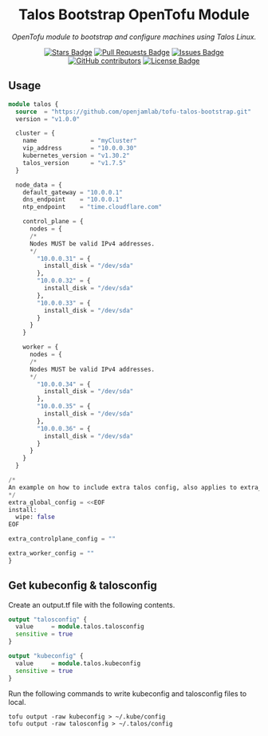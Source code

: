<h1 align="center">Talos Bootstrap OpenTofu Module</h1>
<p align="center"><i>OpenTofu module to bootstrap and configure machines using Talos Linux. </i></p>
<div align="center">
<a href="[https://github.com/jamie-stinson/common-helm-library/stargazers](https://github.com/jamie-stinson/common-helm-library/stargazers)"><img src="https://img.shields.io/github/stars/jamie-stinson/common-helm-library?style=for-the-badge" alt="Stars Badge"/></a>
<a href="https://github.com/jamie-stinson/common-helm-library/pulls"><img src="https://img.shields.io/github/issues-pr/jamie-stinson/common-helm-library?style=for-the-badge" alt="Pull Requests Badge"/></a>
<a href="https://github.com/jamie-stinson/common-helm-library/issues"><img src="https://img.shields.io/github/issues/jamie-stinson/common-helm-library?style=for-the-badge" alt="Issues Badge"/></a>
<a href="https://github.com/jamie-stinson/common-helm-library/graphs/contributors"><img alt="GitHub contributors" src="https://img.shields.io/github/contributors/jamie-stinson/common-helm-library?style=for-the-badge"></a>
<a href="https://github.com/jamie-stinson/common-helm-library/blob/master/LICENSE"><img src="https://img.shields.io/github/license/jamie-stinson/common-helm-library?style=for-the-badge" alt="License Badge"/></a>
</div>

## Usage

```terraform
module talos {
  source  = "https://github.com/openjamlab/tofu-talos-bootstrap.git"
  version = "v1.0.0"

  cluster = {
    name               = "myCluster"
    vip_address        = "10.0.0.30"
    kubernetes_version = "v1.30.2"
    talos_version      = "v1.7.5"
  }

  node_data = {
    default_gateway = "10.0.0.1"
    dns_endpoint    = "10.0.0.1"
    ntp_endpoint    = "time.cloudflare.com"

    control_plane = {
      nodes = {
      /*
      Nodes MUST be valid IPv4 addresses.
      */
        "10.0.0.31" = {
          install_disk = "/dev/sda"
        },
        "10.0.0.32" = {
          install_disk = "/dev/sda"
        },
        "10.0.0.33" = {
          install_disk = "/dev/sda"
        }
      }
    }

    worker = {
      nodes = {
      /*
      Nodes MUST be valid IPv4 addresses.
      */
        "10.0.0.34" = {
          install_disk = "/dev/sda"
        },
        "10.0.0.35" = {
          install_disk = "/dev/sda"
        },
        "10.0.0.36" = {
          install_disk = "/dev/sda"
        }
      }
    }
  }

/*
An example on how to include extra talos config, also applies to extra_controlplane_config and extra_worker_config variables.
*/
extra_global_config = <<EOF
install:
  wipe: false
EOF

extra_controlplane_config = ""

extra_worker_config = ""
}
```

## Get kubeconfig & talosconfig

Create an output.tf file with the following contents.

```terraform
output "talosconfig" {
  value     = module.talos.talosconfig
  sensitive = true
}

output "kubeconfig" {
  value     = module.talos.kubeconfig
  sensitive = true
}
```

Run the following commands to write kubeconfig and talosconfig files to local.

```
tofu output -raw kubeconfig > ~/.kube/config
tofu output -raw talosconfig > ~/.talos/config
```